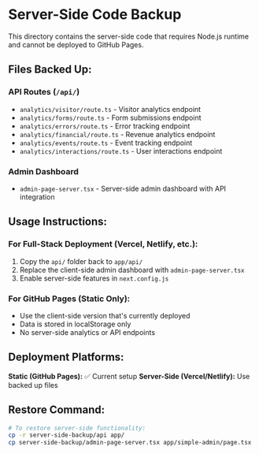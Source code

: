 # Server-Side Code Backup

This directory contains the server-side code that requires Node.js runtime and cannot be deployed to GitHub Pages.

## Files Backed Up:

### API Routes (`/api/`)
- `analytics/visitor/route.ts` - Visitor analytics endpoint
- `analytics/forms/route.ts` - Form submissions endpoint  
- `analytics/errors/route.ts` - Error tracking endpoint
- `analytics/financial/route.ts` - Revenue analytics endpoint
- `analytics/events/route.ts` - Event tracking endpoint
- `analytics/interactions/route.ts` - User interactions endpoint

### Admin Dashboard
- `admin-page-server.tsx` - Server-side admin dashboard with API integration

## Usage Instructions:

### For Full-Stack Deployment (Vercel, Netlify, etc.):
1. Copy the `api/` folder back to `app/api/`
2. Replace the client-side admin dashboard with `admin-page-server.tsx`
3. Enable server-side features in `next.config.js`

### For GitHub Pages (Static Only):
- Use the client-side version that's currently deployed
- Data is stored in localStorage only
- No server-side analytics or API endpoints

## Deployment Platforms:

**Static (GitHub Pages):** ✅ Current setup
**Server-Side (Vercel/Netlify):** Use backed up files

## Restore Command:
```bash
# To restore server-side functionality:
cp -r server-side-backup/api app/
cp server-side-backup/admin-page-server.tsx app/simple-admin/page.tsx
```